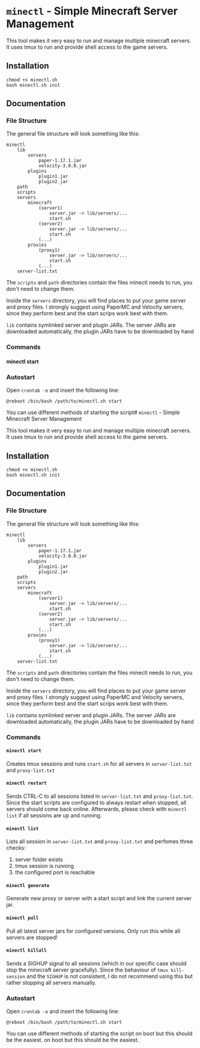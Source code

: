 # `minectl` - Simple Minecraft Server Management

This tool makes it very easy to run and manage multiple minecraft servers.
It uses tmux to run and provide shell access to the game servers.

## Installation

```shell
chmod +x minectl.sh
bash minectl.sh init
```

## Documentation

### File Structure

The general file structure will look something like this:
```
minectl
    lib
        servers
            paper-1.17.1.jar
            velocity-3.0.0.jar
        plugins
            plugin1.jar
            plugin2.jar
    path
    scripts
    servers
        minecraft
            (server1)
                server.jar -> lib/servers/...
                start.sh
            (server2)
                server.jar -> lib/servers/...
                start.sh
            (...)
        proxies
            (proxy1)
                server.jar -> lib/servers/...
                start.sh
            (...)
    server-list.txt
```

The `scripts` and `path` directories contain the files minectl needs to run,
you don't need to change them.

Inside the `servers` directory, you will find places to put your game server and proxy files. I strongly suggest using PaperMC and Velocity servers, since they perform best and the start scrips work best with them.

`lib` contains symlinked server and plugin JARs. The server JARs are downloaded automatically, the plugin JARs have to be downloaded by hand

### Commands

#### minectl start

### Autostart

Open `crontab -e` and insert the following line:
```
@reboot /bin/bash /path/to/minectl.sh start
```

You can use different methods of starting the script# `minectl` - Simple Minecraft Server Management

This tool makes it very easy to run and manage multiple minecraft servers.
It uses tmux to run and provide shell access to the game servers.

## Installation

```shell
chmod +x minectl.sh
bash minectl.sh init
```

## Documentation

### File Structure

The general file structure will look something like this:
```
minectl
    lib
        servers
            paper-1.17.1.jar
            velocity-3.0.0.jar
        plugins
            plugin1.jar
            plugin2.jar
    path
    scripts
    servers
        minecraft
            (server1)
                server.jar -> lib/servers/...
                start.sh
            (server2)
                server.jar -> lib/servers/...
                start.sh
            (...)
        proxies
            (proxy1)
                server.jar -> lib/servers/...
                start.sh
            (...)
    server-list.txt
```

The `scripts` and `path` directories contain the files minectl needs to run,
you don't need to change them.

Inside the `servers` directory, you will find places to put your game server and proxy files. I strongly suggest using PaperMC and Velocity servers, since they perform best and the start scrips work best with them.

`lib` contains symlinked server and plugin JARs. The server JARs are downloaded automatically, the plugin JARs have to be downloaded by hand

### Commands

#### `minectl start`

Creates tmux sessions and runs `start.sh` for all servers in `server-list.txt` and `proxy-list.txt`

#### `minectl restart`

Sends CTRL-C to all sessions listed in `server-list.txt` and `proxy-list.txt`. Since the start scripts are configured to always restart when stopped, all servers should come back online.
Afterwards, please check with `minectl list` if all sessions are up and running.

#### `minectl list`

Lists all session in `server-list.txt` and `proxy-list.txt` and perfomes three checks:
1. server folder exists
2. tmux session is running
3. the configured port is reachable

#### `minectl generate`

Generate new proxy or server with a start script and link the current server jar.

#### `minectl pull`

Pull all latest server jars for configured versions.
Only run this while all servers are stopped!

#### `minectl killall`

Sends a SIGHUP signal to all sessions (which in our specific case should stop the minecraft server gracefully). Since the behaviour of `tmux kill-session` and the `SIGHUP` is not consistent, I do not recommend using this but rather stopping all servers manually. 

### Autostart

Open `crontab -e` and insert the following line:
```
@reboot /bin/bash /path/to/minectl.sh start
```

You can use different methods of starting the script on boot but this should be the easiest. on boot but this should be the easiest.